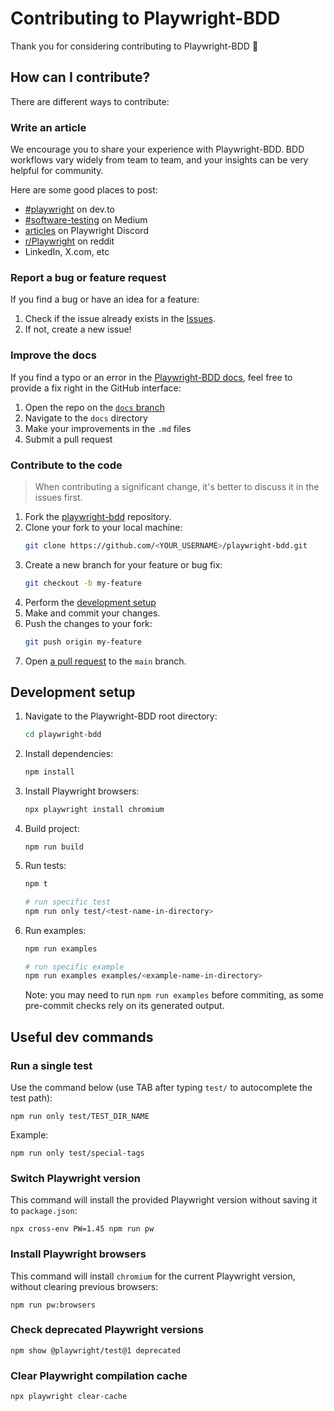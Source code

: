 # Contributing to Playwright-BDD

Thank you for considering contributing to Playwright-BDD 🎉 

## How can I contribute?

There are different ways to contribute:

### Write an article

We encourage you to share your experience with Playwright-BDD. BDD workflows vary widely from team to team, and your insights can be very helpful for community.  

Here are some good places to post:  
- [#playwright](https://dev.to/t/playwright) on dev.to
- [#software-testing](https://medium.com/tag/software-testing) on Medium 
- [articles](https://discord.com/channels/807756831384403968/1065556692357619793) on Playwright Discord
- [r/Playwright](https://www.reddit.com/r/Playwright/) on reddit
- LinkedIn, X.com, etc

### Report a bug or feature request
If you find a bug or have an idea for a feature:
1. Check if the issue already exists in the [Issues](https://github.com/vitalets/playwright-bdd/issues).
2. If not, create a new issue!

### Improve the docs
If you find a typo or an error in the [Playwright-BDD docs](https://vitalets.github.io/playwright-bdd/), feel free to provide a fix right in the GitHub interface:

1. Open the repo on the [`docs` branch](https://github.com/vitalets/playwright-bdd/tree/docs)
2. Navigate to the `docs` directory
3. Make your improvements in the `.md` files
4. Submit a pull request

### Contribute to the code

> When contributing a significant change, it's better to discuss it in the issues first.

1. Fork the [playwright-bdd](https://github.com/vitalets/playwright-bdd) repository.
2. Clone your fork to your local machine:
    ```bash
    git clone https://github.com/<YOUR_USERNAME>/playwright-bdd.git
    ```
3. Create a new branch for your feature or bug fix:
    ```bash
    git checkout -b my-feature
    ```
4. Perform the [development setup](#development-setup)
5. Make and commit your changes.
6. Push the changes to your fork:
    ```bash
    git push origin my-feature
    ```
7. Open [a pull request](https://github.com/vitalets/playwright-bdd/pulls) to the `main` branch.

## Development setup

1. Navigate to the Playwright-BDD root directory:
    ```sh
    cd playwright-bdd
    ```

2. Install dependencies:
    ```sh
    npm install
    ```
3. Install Playwright browsers:
    ```sh
    npx playwright install chromium
    ```
4. Build project:
    ```
    npm run build
    ```
5. Run tests:
    ```sh
    npm t

    # run specific test
    npm run only test/<test-name-in-directory>
    ```
6. Run examples:
    ```sh
    npm run examples

    # run specific example
    npm run examples examples/<example-name-in-directory>
    ```
    Note: you may need to run `npm run examples` before commiting, as some pre-commit checks rely on its generated output.

## Useful dev commands

### Run a single test 
Use the command below (use TAB after typing `test/` to autocomplete the test path):
```
npm run only test/TEST_DIR_NAME
```
Example:
```
npm run only test/special-tags
```

### Switch Playwright version
This command will install the provided Playwright version without saving it to `package.json`:
```
npx cross-env PW=1.45 npm run pw
```

### Install Playwright browsers
This command will install `chromium` for the current Playwright version, without clearing previous browsers:
```
npm run pw:browsers
```

### Check deprecated Playwright versions
```
npm show @playwright/test@1 deprecated
```

### Clear Playwright compilation cache
```
npx playwright clear-cache
```